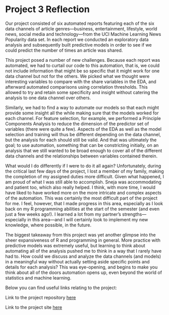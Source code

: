 # Project 3 Reflection

Our project consisted of six automated reports featuring each of the six data channels of article genres—business, entertainment, lifestyle, world news, social media and technology—from the UCI Machine Learning News Popularity data set. In each report we conducted an exploratory data analysis and subsequently built predictive models in order to see if we could predict the number of times an article was shared.  

This project posed a number of new challenges. Because each report was automated, we had to curtail our code to this automation, that is, we could not include information that might be so specific that it might work for one data channel but not for the others. We picked what we thought were interesting variables to compare with the share variables in the EDA, and afterward automated comparisons using correlation thresholds. This allowed to try and retain some specificity and insight without catering the analysis to one data channel over others. 

Similarly, we had to find a way to automate our models so that each might provide some insight all the while making sure that the models worked for each channel. For feature selection, for example, we performed a Principle Components Analysis to reduce the dimension of the predictor set of variables (there were quite a few). Aspects of the EDA as well as the model selection and training will thus be different depending on the data channel, but the analysis for each should still be valid. And that was ultimately the goal; to use automation, something that can be constricting initially, on an analysis that we still wanted to be broad enough to cover all of the different data channels and the relationships between variables contained therein. 

What would I do differently if I were to do it all again? Unfortunately, during the critical last few days of the project, I lost a member of my family, making the completion of my assigned duties more difficult. Given what happened, I am proud of what I was still able to accomplish. Sneja was accommodating and patient too, which also really helped. I think, with more time, I would have liked to have worked more on the more intricate and complex aspects of the automation. This was certainly the most difficult part of the project for me. I feel, however, that I made progress in this area, especially as I look back on my R programming abilities at the start of the semester (and even just a few weeks ago!). I learned a lot from my partner’s strengths—especially in this area—and I will certainly look to implement my new knowledge, where possible, in the future. 

The biggest takeaway from this project was yet another glimpse into the sheer expansiveness of R and programming in general. More practice with predictive models was extremely useful, but learning to think about automating all of the analysis pushed me to think in a way that I rarely have had to. How could we discuss and analyze the data channels (and models) in a meaningful way without actually setting aside specific points and details for each analysis? This was eye-opening, and begins to make you think about all of the doors automation opens up, even beyond the world of statistics and machine learning. 

Below you can find useful links relating to the project: 

Link to the project repository [here](https://github.com/mcartron10/Stat558_Project3_CartronKaranjai)

Link to the project site [here](https://mcartron10.github.io/Stat558_Project3_CartronKaranjai/)
